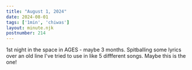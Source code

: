 ```yaml
---
title: "August 1, 2024"
date: 2024-08-01
tags: ['1min', 'chiwas']
layout: minute.njk
postnumber: 214
---	
```


1st night in the space in AGES - maybe 3 months. Spitballing some lyrics over an old line I've tried to use in like 5 diffferent songs. Maybe this is the one! 
